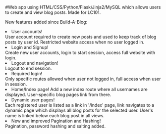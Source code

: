 #Web app using HTML/CSS/Python/Flask/Jinja2/MySQL which allows users to create and view blog posts. Made for LC101. 

New features added since Build-A-Blog:
<li>User accounts!</li>
User account required to create new posts and used to keep track of blog posts by user id. Restricted website access when no user logged in.
<li>Login and Signup!</li>
Create new user accounts, login to start session, access full website with login.
<li>Logout and navigation!</li>
Logout to end session.
<li>Required login!</li>
Only specific routes allowed when user not logged in, full access when user in session.
<li>Home/Index page!</l1>
Add a new index route where all usernames are displayed. User-specific blog pages link from there.
<li>Dynamic user pages!</li>
Each registered user is listed as a link in '/index' page, link navigates to a dynamic page which displays all blog posts for the selected user. User's name is linked below each blog post in all views.
<li>New and improved Pagination and Hashing!</li>
Pagination, password hashing and salting added.

